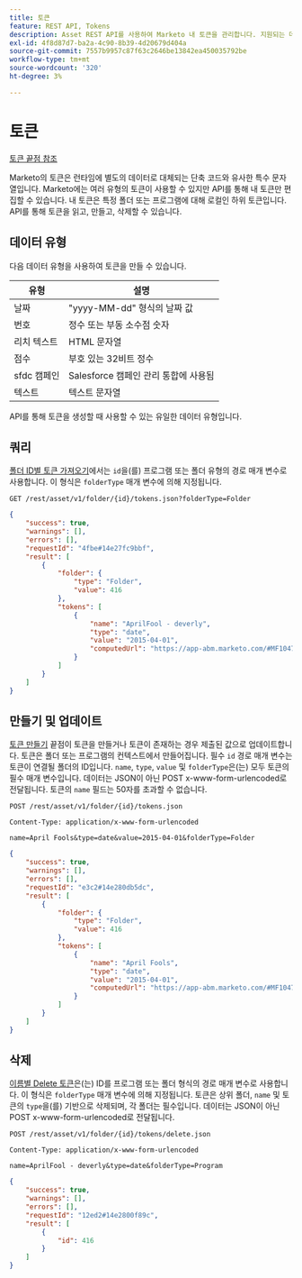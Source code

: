 ```yaml
---
title: 토큰
feature: REST API, Tokens
description: Asset REST API를 사용하여 Marketo 내 토큰을 관리합니다. 지원되는 데이터 유형, 폴더 또는 프로그램별로 가져오기, 양식으로 인코딩된 POST를 통해 만들기 또는 업데이트 및 이름별 삭제 를 참조하십시오.
exl-id: 4f8d87d7-ba2a-4c90-8b39-4d20679d404a
source-git-commit: 7557b9957c87f63c2646be13842ea450035792be
workflow-type: tm+mt
source-wordcount: '320'
ht-degree: 3%

---
```


# 토큰

[토큰 끝점 참조](https://developer.adobe.com/marketo-apis/api/asset/#tag/Tokens)

Marketo의 토큰은 런타임에 별도의 데이터로 대체되는 단축 코드와 유사한 특수 문자열입니다. Marketo에는 여러 유형의 토큰이 사용할 수 있지만 API를 통해 내 토큰만 편집할 수 있습니다. 내 토큰은 특정 폴더 또는 프로그램에 대해 로컬인 하위 토큰입니다. API를 통해 토큰을 읽고, 만들고, 삭제할 수 있습니다.

## 데이터 유형

다음 데이터 유형을 사용하여 토큰을 만들 수 있습니다.

| 유형 | 설명 |
|---------------|----------------------------------------------------|
| 날짜 | &quot;yyyy-MM-dd&quot; 형식의 날짜 값 |
| 번호 | 정수 또는 부동 소수점 숫자 |
| 리치 텍스트 | HTML 문자열 |
| 점수 | 부호 있는 32비트 정수 |
| sfdc 캠페인 | Salesforce 캠페인 관리 통합에 사용됨 |
| 텍스트 | 텍스트 문자열 |

API를 통해 토큰을 생성할 때 사용할 수 있는 유일한 데이터 유형입니다.

## 쿼리

[폴더 ID별 토큰 가져오기](https://developer.adobe.com/marketo-apis/api/asset/#tag/Tokens/operation/getTokensByFolderIdUsingGET)에서는 `id`을(를) 프로그램 또는 폴더 유형의 경로 매개 변수로 사용합니다. 이 형식은 `folderType` 매개 변수에 의해 지정됩니다.

```curl
GET /rest/asset/v1/folder/{id}/tokens.json?folderType=Folder
```

```json
{
    "success": true,
    "warnings": [],
    "errors": [],
    "requestId": "4fbe#14e27fc9bbf",
    "result": [
        {
            "folder": {
                "type": "Folder",
                "value": 416
            },
            "tokens": [
                {
                    "name": "AprilFool - deverly",
                    "type": "date",
                    "value": "2015-04-01",
                    "computedUrl": "https://app-abm.marketo.com/#MF1047C3"
                }
            ]
        }
    ]
}
```

## 만들기 및 업데이트

[토큰 만들기](https://developer.adobe.com/marketo-apis/api/asset/#tag/Tokens/operation/addTokenTOFolderUsingPOST) 끝점이 토큰을 만들거나 토큰이 존재하는 경우 제출된 값으로 업데이트합니다. 토큰은 폴더 또는 프로그램의 컨텍스트에서 만들어집니다. 필수 `id` 경로 매개 변수는 토큰이 연결될 폴더의 ID입니다. `name`, `type`, `value` 및 `folderType`은(는) 모두 토큰의 필수 매개 변수입니다. 데이터는 JSON이 아닌 POST x-www-form-urlencoded로 전달됩니다. 토큰의 `name` 필드는 50자를 초과할 수 없습니다.

```
POST /rest/asset/v1/folder/{id}/tokens.json
```

```
Content-Type: application/x-www-form-urlencoded
```

```
name=April Fools&type=date&value=2015-04-01&folderType=Folder
```

```json
{
    "success": true,
    "warnings": [],
    "errors": [],
    "requestId": "e3c2#14e280db5dc",
    "result": [
        {
            "folder": {
                "type": "Folder",
                "value": 416
            },
            "tokens": [
                {
                    "name": "April Fools",
                    "type": "date",
                    "value": "2015-04-01",
                    "computedUrl": "https://app-abm.marketo.com/#MF1047C3"
                }
            ]
        }
    ]
}
```

## 삭제

[이름별 Delete 토큰](https://developer.adobe.com/marketo-apis/api/asset/#tag/Tokens/operation/deleteTokenByNameUsingPOST)은(는) ID를 프로그램 또는 폴더 형식의 경로 매개 변수로 사용합니다. 이 형식은 `folderType` 매개 변수에 의해 지정됩니다. 토큰은 상위 폴더, `name` 및 토큰의 `type`을(를) 기반으로 삭제되며, 각 폴더는 필수입니다. 데이터는 JSON이 아닌 POST x-www-form-urlencoded로 전달됩니다.

```
POST /rest/asset/v1/folder/{id}/tokens/delete.json
```

```
Content-Type: application/x-www-form-urlencoded
```

```
name=AprilFool - deverly&type=date&folderType=Program
```

```json
{
    "success": true,
    "warnings": [],
    "errors": [],
    "requestId": "12ed2#14e2800f89c",
    "result": [
        {
            "id": 416
        }
    ]
}
```
